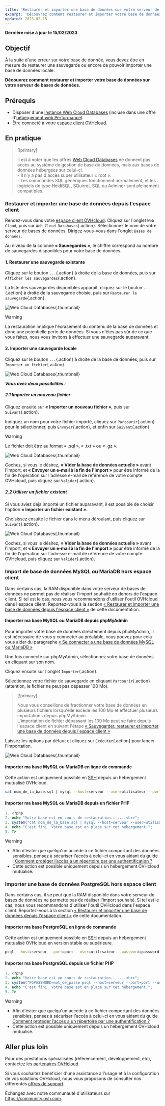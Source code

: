 ```yaml
---
title: 'Restaurer et importer une base de données sur votre serveur de bases de données'
excerpt: 'Découvrez comment restaurer et importer votre base de données'
updated: 2023-02-15
---
```


**Dernière mise à jour le 15/02/2023**

## Objectif

À la suite d'une erreur sur votre base de donnée, vous devez être en mesure de restaurer une sauvegarde ou encore de pouvoir importer une base de données locale. 

**Découvrez comment restaurer et importer votre base de données sur votre serveur de bases de données.**

## Prérequis

- Disposer d'une [instance Web Cloud Databases](https://www.ovh.com/fr/cloud/cloud-databases/) (incluse dans une offre d'[hébergement web Performance](https://www.ovhcloud.com/fr-ca/web-hosting/)).
- Être connecté à votre [espace client OVHcloud](https://ca.ovh.com/auth/?action=gotomanager&from=https://www.ovh.com/ca/fr/&ovhSubsidiary=qc).

## En pratique

> [!primary]
>
> Il est à noter que les offres [Web Cloud Databases](https://www.ovh.com/fr/cloud-databases) ne donnent pas accès au système de gestion de base de données, mais aux bases de données hébergées sur celui-ci.
> <br> - Il n'y a pas d'accès super utilisateur « root ».
> <br> - Les commandes SQL génériques fonctionnent normalement, et les logiciels de type HeidiSQL, SQuirreL SQL ou Adminer sont pleinement compatibles.
> 

### Restaurer et importer une base de données depuis l'espace client

Rendez-vous dans votre [espace client OVHcloud](https://ca.ovh.com/auth/?action=gotomanager&from=https://www.ovh.com/ca/fr/&ovhSubsidiary=qc). Cliquez sur l'onglet `Web Cloud`, puis sur `Web Cloud Databases`{.action}. Sélectionnez le nom de votre serveur de bases de données. Dirigez-vous-vous dans l'onglet `Bases de données`.

Au niveau de la colonne **« Sauvegardes »**, le chiffre correspond au nombre de sauvegardes disponibles pour votre base de données.

#### 1\. Restaurer une sauvegarde existante

Cliquez sur le bouton `...`{.action} à droite de la base de données, puis sur `Afficher les sauvegardes`{.action}.

La liste des sauvegardes disponibles apparaît, cliquez sur le bouton `...`{.action} à droite de la sauvegarde choisie, puis sur `Restaurer la sauvegarde`{.action}.

![Web Cloud Databases](images/web-cloud-databases-restore01.png){.thumbnail}

> [!warning]
>
> La restauration implique l'écrasement du contenu de la base de données et donc une potentielle perte de données. Si vous n'êtes pas sûr de ce que vous faites, nous vous invitons à effectuer une sauvegarde auparavant.
> 

#### 2\. Importer une sauvegarde locale

Cliquez sur le bouton `...`{.action} à droite de la base de données, puis sur `Importer un fichier`{.action}.

![Web Cloud Databases](images/web-cloud-databases-import01.png){.thumbnail}

***Vous avez deux possibilités :***

##### 2\.1 Importer un nouveau fichier

Cliquez ensuite sur **« Importer un nouveau fichier »**, puis sur `Suivant`{.action}.

Indiquez un nom pour votre fichier importé, cliquez sur `Parcourir`{.action} pour le sélectionner, puis `Envoyer`{.action}, et enfin sur `Suivant`{.action}.

> [!warning]
>
> Le fichier doit être au format « .sql », « .txt » ou « .gz ».
> 

![Web Cloud Databases](images/web-cloud-databases-import02.png){.thumbnail}

Cochez, si vous le désirez, **« Vider la base de données actuelle »** avant l'import, et **« Envoyer un e-mail à la fin de l'import »** pour être informé de la fin de l'opération sur l'adresse e-mail de référence de votre compte OVHcloud, puis cliquez sur `Valider`{.action}.

##### 2\.2 Utiliser un fichier existant

Si vous aviez déjà importé un fichier auparavant, il est possible de choisir l'option **« Importer un fichier existant »**.

Choisissez ensuite le fichier dans le menu déroulant, puis cliquez sur `Suivant`{.action}.

![Web Cloud Databases](images/web-cloud-databases-import03.png){.thumbnail}

Cochez, si vous le désirez, **« Vider la base de données actuelle »** avant l'import, et **« Envoyer un e-mail à la fin de l'import »** pour être informé de la fin de l'opération sur l'adresse e-mail de référence de votre compte OVHcloud, puis cliquez sur `Valider`{.action}.

### Import de base de données MySQL ou MariaDB hors espace client

Dans certains cas, la RAM disponible dans votre serveur de bases de données ne permet pas de réaliser l'import souhaité en dehors de l'espace client. Si tel est le cas, nous vous recommandons d'utiliser l'outil OVHcloud dans l'espace client. Reportez-vous à la section [« Restaurer et importer une base de données depuis l'espace client »](./#sauvegarde-restauration-et-importation-depuis-lespace-client) de cette documentation.


#### Importer ma base MySQL ou MariaDB depuis phpMyAdmin
Pour importer votre base de données directement depuis phpMyAdmin, il est nécessaire de vous y connecter au préalable, vous pouvez pour cela vous aider du paragraphe [« Se connecter a une base de données MySQL ou MariaDB »](/pages/web_cloud/web_cloud_databases/connecting-to-database-on-database-server#se-connecter-a-une-base-de-donnees-mysql-ou-mariadb)

Une fois connecté sur phpMyAdmin, sélectionnez votre base de données en cliquant sur son nom.

Cliquez ensuite sur l'onglet `Importer`{.action}.

Sélectionnez votre fichier de sauvegarde en cliquant `Parcourir`{.action} (attention, le fichier ne peut pas dépasser 100 Mo).

> [!primary]
>
> Nous vous conseillons de fractionner votre base de données en plusieurs fichiers lorsqu'elle excède les 100 Mo et effectuer plusieurs importations depuis phpMyAdmin.<br>
> L'importation de fichier dépassant les 100 Mo peut se faire depuis l'espace client en suivant l'étape [« Sauvegarder, restaurer et importer une base de données depuis l'espace client »](./#sauvegarder-restaurer-et-importer-une-base-de-donnees-depuis-lespace-client) 


Laissez les options par défaut et cliquez sur `Exécuter`{.action} pour lancer l'importation.

![Web Cloud Databases](images/web-cloud-databases-import04.png){.thumbnail}

#### Importer ma base MySQL ou MariaDB en ligne de commande

Cette action est uniquement possible en [SSH](/pages/web_cloud/web_hosting/ssh_on_webhosting) depuis un hébergement mutualisé OVHcloud.

```bash
cat nom_de_la_base.sql | mysql --host=serveur --user=utilisateur --port=port --password=password nom_de_la_base
```
#### Importer ma base MySQL ou MariaDB depuis un fichier PHP

```php
1. <?php
2. echo "Votre base est en cours de restauration.......<br>";
3. system("cat nom_de_la_base.sql | mysql --host=serveur --user=utilisateur --port=port --password=password nom_de_la_base");
4. echo "C'est fini. Votre base est en place sur cet hébergement.";
5. ?>
```

> [!warning]
>
> - Afin d'éviter que quelqu'un accède à ce fichier comportant des données sensibles, pensez à sécuriser l'accès à celui-ci en vous aidant du guide : [Comment protéger l’accès a un répertoire par une authentification ?](/pages/web_cloud/web_hosting/htaccess_protect_directory_by_password)
> - Cette action est possible uniquement depuis un hébergement OVHcloud mutualisé.
>

### Importer une base de données PostgreSQL hors espace client

Dans certains cas, il se peut que la RAM disponible dans votre serveur de bases de données ne permette pas de réaliser l'import souhaité. Si tel est le cas, nous vous recommandons d'utiliser l'outil OVHcloud dans l'espace client. Reportez-vous à la section [« Restaurer et importer une base de données depuis l'espace client »](./#sauvegarde-restauration-et-importation-depuis-lespace-client) de cette documentation.

#### Importer ma base PostgreSQL en ligne de commande

Cette action est uniquement possible en [SSH](/pages/web_cloud/web_hosting/ssh_on_webhosting) depuis un hébergement mutualisé OVHcloud en version stable ou supérieure.

```bash
psql --host=serveur --port=port --user=utilisateur --password=password nom_de_la_base < nom_de_la_base.sql
```

#### Importer ma base PostgreSQL depuis un fichier PHP

```php
1. <?php
2. echo "Votre base est en cours de restauration.......<br>";
3. system("PGPASSWORD=mot_de_passe psql --host=serveur --port=port --user=utilisateur --password=password nom_de_la_base < nom_de_la_base.sql");
4. echo "C'est fini. Votre base est en place sur cet hébergement.";
5. ?>
```

> [!warning]
>
> - Afin d'éviter que quelqu'un accède à ce fichier comportant des données sensibles, pensez à sécuriser l'accès à celui-ci en vous aidant du guide [Comment protéger l’accès a un répertoire par une authentification ?](/pages/web_cloud/web_hosting/ssh_on_webhosting)
> - Cette action est possible uniquement depuis un hébergement OVHcloud mutualisé.
>

## Aller plus loin

Pour des prestations spécialisées (référencement, développement, etc), contactez les [partenaires OVHcloud](https://partner.ovhcloud.com/fr/).

Si vous souhaitez bénéficier d'une assistance à l'usage et à la configuration de vos solutions OVHcloud, nous vous proposons de consulter nos différentes [offres de support](https://www.ovhcloud.com/fr-ca/support-levels/).

Échangez avec notre communauté d'utilisateurs sur <https://community.ovh.com>.

